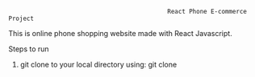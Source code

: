                                                 React Phone E-commerce Project
                                                
 This is online phone shopping website made with React Javascript. 
 
 Steps to run
 
 1) git clone to your local directory using: git clone 
